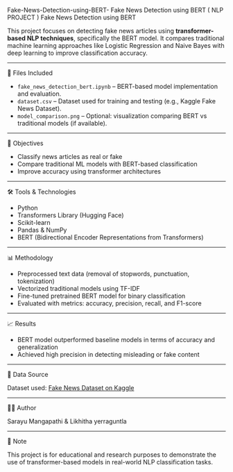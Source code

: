 Fake-News-Detection-using-BERT-
Fake News Detection using BERT ( NLP PROJECT )
Fake News Detection using BERT

This project focuses on detecting fake news articles using **transformer-based NLP techniques**, specifically the BERT model. It compares traditional machine learning approaches like Logistic Regression and Naive Bayes with deep learning to improve classification accuracy.

---

📁 Files Included

- `fake_news_detection_bert.ipynb` – BERT-based model implementation and evaluation.
- `dataset.csv` – Dataset used for training and testing (e.g., Kaggle Fake News Dataset).
- `model_comparison.png` – Optional: visualization comparing BERT vs traditional models (if available).

---

🎯 Objectives

- Classify news articles as real or fake
- Compare traditional ML models with BERT-based classification
- Improve accuracy using transformer architectures

---
 🛠️ Tools & Technologies

- Python
- Transformers Library (Hugging Face)
- Scikit-learn
- Pandas & NumPy
- BERT (Bidirectional Encoder Representations from Transformers)

---

📊 Methodology

- Preprocessed text data (removal of stopwords, punctuation, tokenization)
- Vectorized traditional models using TF-IDF
- Fine-tuned pretrained BERT model for binary classification
- Evaluated with metrics: accuracy, precision, recall, and F1-score

---

📈 Results

- BERT model outperformed baseline models in terms of accuracy and generalization
- Achieved high precision in detecting misleading or fake content

---

 🔗 Data Source

Dataset used: [Fake News Dataset on Kaggle](https://www.kaggle.com/clmentbisaillon/fake-and-real-news-dataset)

---

 👩‍💻 Author

Sarayu Mangapathi & Likhitha yerraguntla  


---

 📌 Note

This project is for educational and research purposes to demonstrate the use of transformer-based models in real-world NLP classification tasks.
